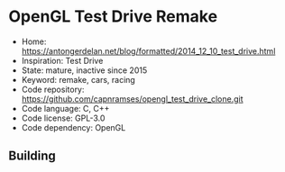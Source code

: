 # OpenGL Test Drive Remake

- Home: https://antongerdelan.net/blog/formatted/2014_12_10_test_drive.html
- Inspiration: Test Drive
- State: mature, inactive since 2015
- Keyword: remake, cars, racing
- Code repository: https://github.com/capnramses/opengl_test_drive_clone.git
- Code language: C, C++
- Code license: GPL-3.0
- Code dependency: OpenGL

## Building
